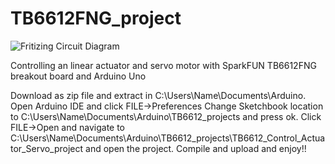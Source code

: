 TB6612FNG_project
======================================================================================================


![*Fritizing Circuit Diagram*](../images/circuit_diagram.PNG)

Controlling an linear actuator and servo motor with SparkFUN TB6612FNG breakout board and Arduino Uno

Download as zip file and extract in C:\Users\Name\Documents\Arduino.
Open Arduino IDE and click FILE->Preferences
Change Sketchbook location to C:\Users\Name\Documents\Arduino\TB6612_projects and press ok.
Click FILE->Open and navigate to C:\Users\Name\Documents\Arduino\TB6612_projects\TB6612_Control_Actuator_Servo_project and open the project.
Compile and upload and enjoy!!
